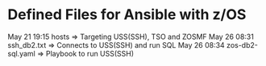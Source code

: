 # Defined Files for Ansible with z/OS

May 21 19:15 hosts            => Targeting USS(SSH), TSO and ZOSMF
May 26 08:31 ssh_db2.txt      => Connects to USS(SSH) and run SQL
May 26 08:34 zos-db2-sql.yaml => Playbook to run USS(SSH)

